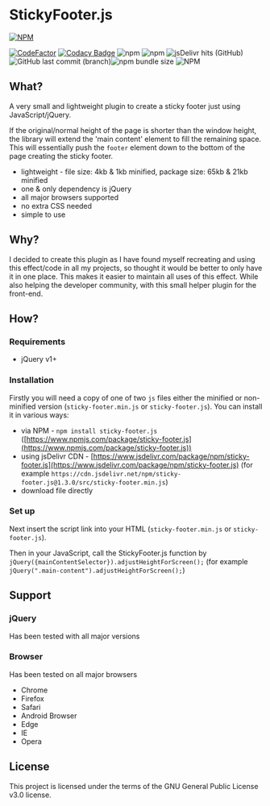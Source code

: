 # StickyFooter.js

[![NPM](https://nodei.co/npm/sticky-footer.js.png?downloads=true&downloadRank=true&stars=true)](https://npmjs.org/package/sticky-footer.js)

[![CodeFactor](https://www.codefactor.io/repository/github/jahidulpabelislam/sticky-footer.js/badge?style=flat-square)](https://www.codefactor.io/repository/github/jahidulpabelislam/sticky-footer.js)
[![Codacy Badge](https://api.codacy.com/project/badge/Grade/fc77f05e8d0743729ef31d7da9e09ed6)](https://www.codacy.com/app/jahidulpabelislam/sticky-footer.js?utm_source=github.com&utm_medium=referral&utm_content=jahidulpabelislam/sticky-footer.js&utm_campaign=Badge_Grade)
![npm](https://img.shields.io/npm/v/sticky-footer.js.svg)
![npm](https://img.shields.io/npm/dm/sticky-footer.js.svg)
![jsDelivr hits (GitHub)](https://img.shields.io/jsdelivr/gh/hm/jahidulpabelislam/sticky-footer.js.svg)
![GitHub last commit (branch)](https://img.shields.io/github/last-commit/jahidulpabelislam/sticky-footer.js/2.x.svg?label=last%20release)![npm bundle size](https://img.shields.io/bundlephobia/min/sticky-footer.js.svg)
![NPM](https://img.shields.io/npm/l/sticky-footer.js.svg)

## What?

A very small and lightweight plugin to create a sticky footer just using JavaScript/jQuery.

If the original/normal height of the page is shorter than the window height, the library will extend the 'main content' element to fill the remaining space. This will essentially push the `footer` element down to the bottom of the page creating the sticky footer.

-   lightweight - file size: 4kb & 1kb minified, package size: 65kb & 21kb minified
-   one & only dependency is jQuery
-   all major browsers supported
-   no extra CSS needed
-   simple to use

## Why?

I decided to create this plugin as I have found myself recreating and using this effect/code in all my projects, so thought it would be better to only have it in one place.
This makes it easier to maintain all uses of this effect. While also helping the developer community, with this small helper plugin for the front-end.

## How?

### Requirements

-   jQuery v1+

### Installation

Firstly you will need a copy of one of two `js` files either the minified or non-minified version (`sticky-footer.min.js` or `sticky-footer.js`).
You can install it in various ways:

-   via NPM - `npm install sticky-footer.js` ([https://www.npmjs.com/package/sticky-footer.js](https://www.npmjs.com/package/sticky-footer.js))
-   using jsDelivr CDN - [https://www.jsdelivr.com/package/npm/sticky-footer.js](https://www.jsdelivr.com/package/npm/sticky-footer.js) (for example `https://cdn.jsdelivr.net/npm/sticky-footer.js@1.3.0/src/sticky-footer.min.js`)
-   download file directly

### Set up

Next insert the script link into your HTML (`sticky-footer.min.js` or `sticky-footer.js`).

Then in your JavaScript, call the StickyFooter.js function by `jQuery({mainContentSelector}).adjustHeightForScreen();` (for example `jQuery(".main-content").adjustHeightForScreen();`)

## Support

### jQuery

Has been tested with all major versions

### Browser

Has been tested on all major browsers

-   Chrome
-   Firefox
-   Safari
-   Android Browser
-   Edge
-   IE
-   Opera

## License

This project is licensed under the terms of the GNU General Public License v3.0 license.
